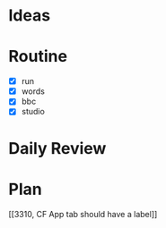 # Ideas
# Routine
- [x] run
- [x] words
- [x] bbc
- [x] studio
# Daily Review

# Plan
[[3310, CF App tab should have a label]]